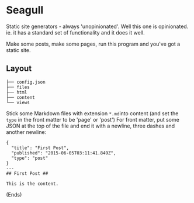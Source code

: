 # Seagull #

Static site generators - always 'unopinionated'. Well this one is opinionated. ie. it has a standard set of
functionality and it does it well.

Make some posts, make some pages, run this program and you've got a static site.

## Layout ##

```
├── config.json
├── files
├── html
├── content
└── views
```

Stick some Markdown files with extension `*.md`into content (and set the `type` in the front matter to be 'page' or
'post') For front matter, put some JSON at the top of the file and end it with a newline, three dashes and another
newline:

```
{
  "title": "First Post",
  "published": "2015-06-05T03:11:41.849Z",
  "type": "post"
}
---
## First Post ##

This is the content.
```


(Ends)
